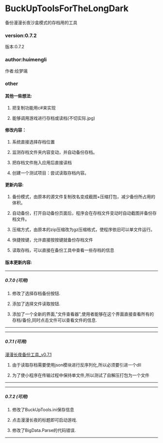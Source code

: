 # BuckUpToolsForTheLongDark
备份漫漫长夜沙盒模式的存档用的工具

### version:0.7.2
版本:0.7.2

### author:huimengli
作者:绘梦璃

### other

#### 其他一些想法:

1. 把复制功能用c#来实现

2. 能够调用游戏进行存档或读档(不切实际.jpg)

#### 修改内容：

1. 系统直接选择存档位置

2. 监测存档文件夹内容变动，并自动备份存档。

3. 把存档文件拖入应用后直接读档

4. 创建一个测试项目：尝试读取存档内容。

#### 更新内容:

1. 备份模式，由原本的源文件复制改名变成截图+压缩打包，减少备份所占用的体积。

2. 自动备份，打开自动备份页面后，程序会在存档文件变动时自动截图并备份存档文件。

3. 压缩方式，由原本的zip压缩改为gz压缩格式，使程序依旧可以单文件运行。

4. 快捷按键，允许直接按按键就备份存档文件

5. 读取存档，可以直接在备份工具中查看一些存档的信息

#### 版本更新内容:

---------------------

##### 0.7.0 (可用)

1. 修改了选择存档备份按钮.

2. 添加了选择文件读取按钮.

3. 添加了一个全新的界面,"文件查看器",使用者能够在这个界面直接查看所有的存档/备份,同时点击文件可以查看文件的信息.

---------------------
---------------------

##### 0.7.1 (可用)
[漫漫长夜备份工具_v0.7.1](https://github.com/huimengli/BuckUpToolsForTheLongDark/releases/tag/%E6%BC%AB%E6%BC%AB%E9%95%BF%E5%A4%9C%E5%A4%87%E4%BB%BD%E5%B7%A5%E5%85%B7_v0.7.1)

1. 由于读取存档需要使用json模块进行反序列化,所以必须要引进一个dll

2. 为了使小程序在传输过程中保持单文件,所以测试了自解压打包为一个文件

---------------------
---------------------

##### 0.7.2 (可用)

1. 修改了BuckUpTools.ini保存信息

2. 点击漫漫长夜的标题即可启动游戏.

3. 修改了BigData.Parse的代码错误.

---------------------






